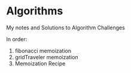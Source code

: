 # Algorithms

My notes and Solutions to Algorithm Challenges

In order:

1. fibonacci memoization
2. gridTraveler memoization
3. Memoization Recipe
